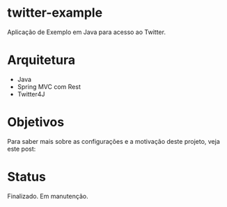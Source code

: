 twitter-example
===============

Aplicação de Exemplo em Java para acesso ao Twitter.

Arquitetura
===========

+ Java
+ Spring MVC com Rest
+ Twitter4J

Objetivos
=========

Para saber mais sobre as configurações e a motivação deste projeto, veja este post: 

Status
======

Finalizado. Em manutenção.
